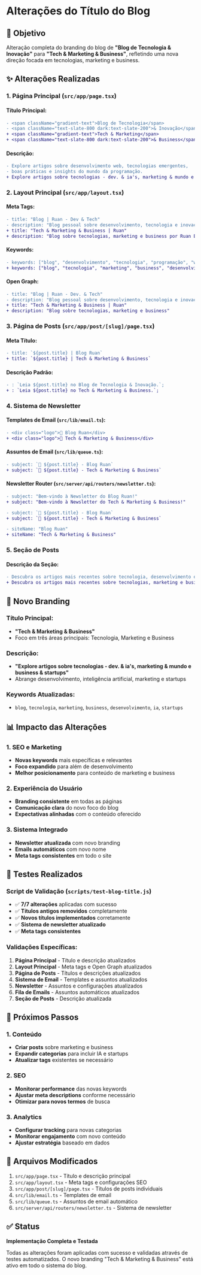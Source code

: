 # Alterações do Título do Blog

## 🎯 **Objetivo**

Alteração completa do branding do blog de **"Blog de Tecnologia & Inovação"** para **"Tech & Marketing & Business"**, refletindo uma nova direção focada em tecnologias, marketing e business.

## ✨ **Alterações Realizadas**

### **1. Página Principal (`src/app/page.tsx`)**

#### **Título Principal:**
```diff
- <span className="gradient-text">Blog de Tecnologia</span>
- <span className="text-slate-800 dark:text-slate-200">& Inovação</span>
+ <span className="gradient-text">Tech & Marketing</span>
+ <span className="text-slate-800 dark:text-slate-200">& Business</span>
```

#### **Descrição:**
```diff
- Explore artigos sobre desenvolvimento web, tecnologias emergentes, 
- boas práticas e insights do mundo da programação.
+ Explore artigos sobre tecnologias - dev. & ia's, marketing & mundo e business & startups.
```

### **2. Layout Principal (`src/app/layout.tsx`)**

#### **Meta Tags:**
```diff
- title: "Blog | Ruan - Dev & Tech"
- description: "Blog pessoal sobre desenvolvimento, tecnologia e inovação por Ruan Bueno"
+ title: "Tech & Marketing & Business | Ruan"
+ description: "Blog sobre tecnologias, marketing e business por Ruan Bueno"
```

#### **Keywords:**
```diff
- keywords: ["blog", "desenvolvimento", "tecnologia", "programação", "web development"]
+ keywords: ["blog", "tecnologia", "marketing", "business", "desenvolvimento", "ia", "startups"]
```

#### **Open Graph:**
```diff
- title: "Blog | Ruan - Dev. & Tech"
- description: "Blog pessoal sobre desenvolvimento, tecnologia e inovação"
+ title: "Tech & Marketing & Business | Ruan"
+ description: "Blog sobre tecnologias, marketing e business"
```

### **3. Página de Posts (`src/app/post/[slug]/page.tsx`)**

#### **Meta Título:**
```diff
- title: `${post.title} | Blog Ruan`
+ title: `${post.title} | Tech & Marketing & Business`
```

#### **Descrição Padrão:**
```diff
- : `Leia ${post.title} no Blog de Tecnologia & Inovação.`;
+ : `Leia ${post.title} no Tech & Marketing & Business.`;
```

### **4. Sistema de Newsletter**

#### **Templates de Email (`src/lib/email.ts`):**
```diff
- <div class="logo">📝 Blog Ruan</div>
+ <div class="logo">📝 Tech & Marketing & Business</div>
```

#### **Assuntos de Email (`src/lib/queue.ts`):**
```diff
- subject: `📝 ${post.title} - Blog Ruan`
+ subject: `📝 ${post.title} - Tech & Marketing & Business`
```

#### **Newsletter Router (`src/server/api/routers/newsletter.ts`):**
```diff
- subject: "Bem-vindo à Newsletter do Blog Ruan!"
+ subject: "Bem-vindo à Newsletter do Tech & Marketing & Business!"

- subject: `📝 ${post.title} - Blog Ruan`
+ subject: `📝 ${post.title} - Tech & Marketing & Business`

- siteName: "Blog Ruan"
+ siteName: "Tech & Marketing & Business"
```

### **5. Seção de Posts**

#### **Descrição da Seção:**
```diff
- Descubra os artigos mais recentes sobre tecnologia, desenvolvimento e inovação
+ Descubra os artigos mais recentes sobre tecnologias, marketing e business
```

## 🎨 **Novo Branding**

### **Título Principal:**
- **"Tech & Marketing & Business"**
- Foco em três áreas principais: Tecnologia, Marketing e Business

### **Descrição:**
- **"Explore artigos sobre tecnologias - dev. & ia's, marketing & mundo e business & startups"**
- Abrange desenvolvimento, inteligência artificial, marketing e startups

### **Keywords Atualizadas:**
- `blog`, `tecnologia`, `marketing`, `business`, `desenvolvimento`, `ia`, `startups`

## 📊 **Impacto das Alterações**

### **1. SEO e Marketing**
- **Novas keywords** mais específicas e relevantes
- **Foco expandido** para além de desenvolvimento
- **Melhor posicionamento** para conteúdo de marketing e business

### **2. Experiência do Usuário**
- **Branding consistente** em todas as páginas
- **Comunicação clara** do novo foco do blog
- **Expectativas alinhadas** com o conteúdo oferecido

### **3. Sistema Integrado**
- **Newsletter atualizada** com novo branding
- **Emails automáticos** com novo nome
- **Meta tags consistentes** em todo o site

## 🧪 **Testes Realizados**

### **Script de Validação (`scripts/test-blog-title.js`)**
- ✅ **7/7 alterações** aplicadas com sucesso
- ✅ **Títulos antigos removidos** completamente
- ✅ **Novos títulos implementados** corretamente
- ✅ **Sistema de newsletter atualizado**
- ✅ **Meta tags consistentes**

### **Validações Específicas:**
1. **Página Principal** - Título e descrição atualizados
2. **Layout Principal** - Meta tags e Open Graph atualizados
3. **Página de Posts** - Títulos e descrições atualizados
4. **Sistema de Email** - Templates e assuntos atualizados
5. **Newsletter** - Assuntos e configurações atualizados
6. **Fila de Emails** - Assuntos automáticos atualizados
7. **Seção de Posts** - Descrição atualizada

## 🚀 **Próximos Passos**

### **1. Conteúdo**
- **Criar posts** sobre marketing e business
- **Expandir categorias** para incluir IA e startups
- **Atualizar tags** existentes se necessário

### **2. SEO**
- **Monitorar performance** das novas keywords
- **Ajustar meta descriptions** conforme necessário
- **Otimizar para novos termos** de busca

### **3. Analytics**
- **Configurar tracking** para novas categorias
- **Monitorar engajamento** com novo conteúdo
- **Ajustar estratégia** baseado em dados

## 📝 **Arquivos Modificados**

1. `src/app/page.tsx` - Título e descrição principal
2. `src/app/layout.tsx` - Meta tags e configurações SEO
3. `src/app/post/[slug]/page.tsx` - Títulos de posts individuais
4. `src/lib/email.ts` - Templates de email
5. `src/lib/queue.ts` - Assuntos de email automático
6. `src/server/api/routers/newsletter.ts` - Sistema de newsletter

## ✅ **Status**

**Implementação Completa e Testada**

Todas as alterações foram aplicadas com sucesso e validadas através de testes automatizados. O novo branding "Tech & Marketing & Business" está ativo em todo o sistema do blog. 
